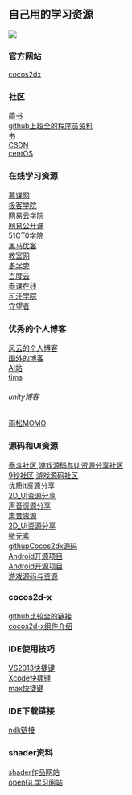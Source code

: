 ## 自己用的学习资源
 ![](https://pixabay.com/static/uploads/photo/2014/12/15/17/17/sailing-boat-569336_640.jpg)</br>
 ### 官方网站
 [cocos2dx](http://www.cocos2d-x.org/)</br>
 ### 社区
 [简书](http://www.jianshu.com)</br>
 [github上超全的程序员资料](https://github.com/vhf/free-programming-books/blob/master/free-programming-books-zh.md)</br>
 [书](https://github.com/search?utf8=%E2%9C%93&q=books&type=Repositories&ref=searchresults)</br>
 [CSDN](http://edu.csdn.net/)</br>
 [centOS](http://www.centoscn.com/CentosSoft/iso/2017/1119/9264.html)</br>
 ### 在线学习资源
 [慕课网](http://www.imooc.com/course/list)</br>
 [极客学院](http://www.jikexueyuan.com)</br>
 [网易云学院](http://study.163.com)</br>
 [网易公开课](http://open.163.com)</br>
 [51CT0学院](http://edu.51cto.com)</br>
 [黑马优客](http://www.hmuk.cn/Path/course/id/3648.html)</br>
 [教室网](http://www.jiao4.com/cocos2d/3/5513.html)</br>
 [多学旁](http://www.dxpang.com/yxkf/Cocos2d/103.html)</br>
 [百度云](http://www.bdsola.com/)</br>
 [泰课在线](http://www.taikr.com/)</br>
 [可汗学院](https://www.khanacademy.or)</br>
 [守望者](http://www.watchmen.cn/video/algorithm/)</br>
 ### 优秀的个人博客
 [风云的个人博客](https://blog.codingnow.com/)</br>
 [国外的博客](http://www.redblobgames.com/)</br>
 [AI站](http://aisharing.blogcn.com/)</br>
 [tims](http://wuzhiwei.net/lua_performance/)
 ###### unity博客
 [雨松MOMO](http://www.xuanyusong.com/)
 ### 源码和UI资源</br>
 [泰斗社区,游戏源码与UI资源分享社区](http://www.taidous.com)</br>
 [ 9秒社区,游戏源码社区](http://www.9miao.com)</br>
 [优质it资源分享](http://www.itziyuan.top/youxi_325)</br>
 [2D_UI资源分享](http://opengameart.org/)</br>
 [声音资源分享](http://www.freesound.org/)</br>
 [声音资源](http://www.aigei.com/sound/class/block_1/)</br>
 [2D_UI资源分享](http://usui.moo.jp/rpg_tukuru.html)</br>
 [微元素](http://www.element3ds.com/)</br>
 [githupCocos2dx源码](https://github.com/ouzhigang/OzgGameRPG)</br>
 [Android开源项目](https://github.com/crazier9527?language=java&tab=stars)</br>
 [Android开源项目](http://www.jianshu.com/p/c199dce0b4b8)</br>
 [游戏源码与资源](http://www.aigei.com/game-code/code/mobile/)</br>
 ### cocos2d-x
 [github比较全的链接](https://github.com/KeepSilenceQP/Cocos2d-xData)</br>
 [cocos2d-x组件介绍](http://cocos2d-x.org/docs/programmers-guide/basic_concepts/)</br>
 ### IDE使用技巧
 [VS2013快捷键](http://www.cnblogs.com/xionglee/articles/5494043.html)</br>
 [Xcode快捷键](http://www.cppblog.com/brucejini/archive/2010/12/24/137367.html)</br>
 [max快捷键](http://www.jianshu.com/p/de5ddb80f074)</br>
 ### IDE下载链接
 [ndk链接](http://www.androiddevtools.cn/)</br>
 ### shader资料
 [shader作品网站](https://www.shadertoy.com/view/Md3XRM)</br>
 [openGL学习网站](https://learnopengl-cn.github.io/01%20Getting%20started/01%20OpenGL/)
